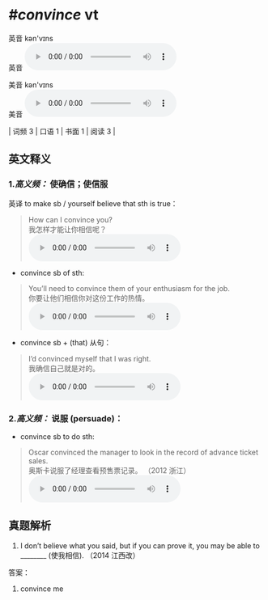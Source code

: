 # ***\#convince*** vt
英音 kən'vɪns  
英音
<audio src="./media/convince-B.aac" controls="controls"></audio>

美音 kən'vɪns  
美音
<audio src="./media/convince.aac" controls="controls"></audio>



| 词频 3 | 口语 1 | 书面 1 | 阅读 3 |  

英文释义
---
### 1.*高义频：* **使确信；使信服**  
英译 to make sb / yourself believe that sth is true：

 > How can I convince you?  
 > 我怎样才能让你相信呢？    
<audio src="./media/1-convince.aac" controls="controls"></audio>

- convince sb of sth:

 > You’ll need to convince them of your enthusiasm for the job.  
 > 你要让他们相信你对这份工作的热情。    
<audio src="./media/2-convince.aac" controls="controls"></audio>

- convince sb + (that) 从句：

 > I’d convinced myself that I was right.  
 > 我确信自己就是对的。    
<audio src="./media/3-convince.aac" controls="controls"></audio>

### 2.*高义频：* **说服 (persuade)：**  

- convince sb to do sth:

 > Oscar convinced the manager to look in the record of advance ticket sales.  
 > 奥斯卡说服了经理查看预售票记录。  （2012 浙江）  
<audio src="./media/P108 convince-1.aac" controls="controls"></audio>


真题解析
---
1. I don’t believe what you said, but if you can prove it, you may be able to ________ (使我相信).  （2014 江西改）  

答案：
1. convince me  

